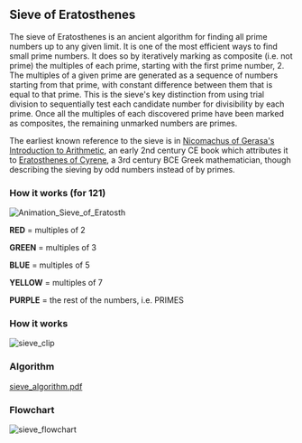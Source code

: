 ## Sieve of Eratosthenes
The sieve of Eratosthenes is an ancient algorithm for finding all prime numbers up to any given limit. 
It is one of the most efficient ways to find small prime numbers. 
It does so by iteratively marking as composite (i.e. not prime) the multiples of each prime, starting with the first prime number, 2. 
The multiples of a given prime are generated as a sequence of numbers starting from that prime, with constant difference between them that is equal to that prime. 
This is the sieve's key distinction from using trial division to sequentially test each candidate number for divisibility by each prime. 
Once all the multiples of each discovered prime have been marked as composites, the remaining unmarked numbers are primes.


The earliest known reference to the sieve is in 
[Nicomachus of Gerasa's](https://en.wikipedia.org/wiki/Nicomachus) [Introduction to Arithmetic](https://en.wikipedia.org/wiki/Introduction_to_Arithmetic), 
an early 2nd century CE book which attributes it to [Eratosthenes of Cyrene](https://en.wikipedia.org/wiki/Eratosthenes), a 3rd century BCE 
Greek mathematician, though describing the sieving by odd numbers instead of by primes.

### How it works (for 121)
![Animation_Sieve_of_Eratosth](https://user-images.githubusercontent.com/119177863/225650427-9e2da39e-ed9d-45f7-8737-2abbfd93f83f.gif)

**RED** = multiples of 2 


**GREEN** = multiples of 3 

**BLUE** = multiples of 5


**YELLOW** = multiples of 7


**PURPLE** = the rest of the numbers, i.e. PRIMES

### How it works
![sieve_clip](https://user-images.githubusercontent.com/119177863/225984187-91912867-8a09-491e-b0c7-18d036a5dd51.gif)

### Algorithm
[sieve_algorithm.pdf](https://github.com/AppliedMathematicsProgrammingSociety/amps/files/11004389/sieve_algorithm.pdf)

### Flowchart
![sieve_flowchart](https://user-images.githubusercontent.com/119177863/225984285-cd2204eb-22a1-4fb2-95d8-1919cb093ef2.png)
